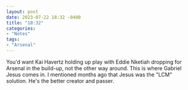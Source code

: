 ```yaml
---
layout: post
date: 2023-07-22 18:32 -0400
title: "18:32"
categories:
- "Notes"
tags:
- "Arsenal"
---
```


You'd want Kai Havertz holding up play with Eddie Nketiah dropping for Arsenal in the build-up, not the other way around. This is where Gabriel Jesus comes in. I mentioned months ago that Jesus was the "LCM" solution. He's the better creator and passer.
